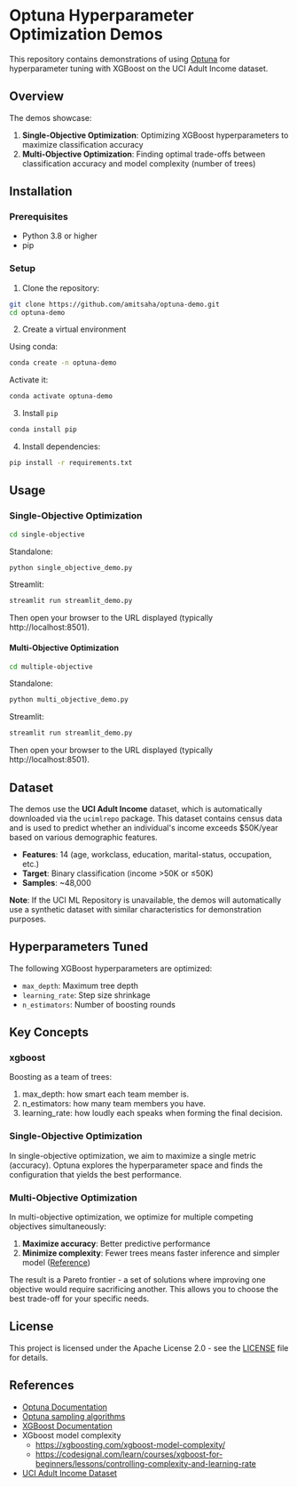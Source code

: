 # Optuna Hyperparameter Optimization Demos

This repository contains demonstrations of using [Optuna](https://optuna.readthedocs.io/en/stable/index.html) for hyperparameter tuning with XGBoost on the UCI Adult Income dataset.

## Overview

The demos showcase:
1. **Single-Objective Optimization**: Optimizing XGBoost hyperparameters to maximize classification accuracy
2. **Multi-Objective Optimization**: Finding optimal trade-offs between classification accuracy and model complexity (number of trees)

## Installation

### Prerequisites

- Python 3.8 or higher
- pip

### Setup

1. Clone the repository:
```bash
git clone https://github.com/amitsaha/optuna-demo.git
cd optuna-demo
```

2. Create a virtual environment 

Using conda:

```bash
conda create -n optuna-demo
```

Activate it:

```bash
conda activate optuna-demo
```

3. Install `pip`

```bash
conda install pip
```

4. Install dependencies:
```bash
pip install -r requirements.txt
```

## Usage

###  Single-Objective Optimization

```bash
cd single-objective
```

Standalone:

```bash
python single_objective_demo.py
```

Streamlit:

```bash
streamlit run streamlit_demo.py
```

Then open your browser to the URL displayed (typically http://localhost:8501).

#### Multi-Objective Optimization

```bash
cd multiple-objective
```

Standalone:

```bash
python multi_objective_demo.py
```

Streamlit:

```bash
streamlit run streamlit_demo.py
```

Then open your browser to the URL displayed (typically http://localhost:8501).


## Dataset

The demos use the **UCI Adult Income** dataset, which is automatically downloaded via the `ucimlrepo` package. This dataset contains census data and is used to predict whether an individual's income exceeds $50K/year based on various demographic features.

- **Features**: 14 (age, workclass, education, marital-status, occupation, etc.)
- **Target**: Binary classification (income >50K or ≤50K)
- **Samples**: ~48,000

**Note**: If the UCI ML Repository is unavailable, the demos will automatically use a synthetic dataset with similar characteristics for demonstration purposes.

## Hyperparameters Tuned

The following XGBoost hyperparameters are optimized:

- `max_depth`: Maximum tree depth
- `learning_rate`: Step size shrinkage
- `n_estimators`: Number of boosting rounds

## Key Concepts

### xgboost

Boosting as a team of trees:

1. max_depth: how smart each team member is.
2. n_estimators: how many team members you have.
3. learning_rate: how loudly each speaks when forming the final decision.

### Single-Objective Optimization

In single-objective optimization, we aim to maximize a single metric (accuracy). Optuna explores the hyperparameter space and finds the configuration that yields the best performance.

### Multi-Objective Optimization

In multi-objective optimization, we optimize for multiple competing objectives simultaneously:
1. **Maximize accuracy**: Better predictive performance
2. **Minimize complexity**: Fewer trees means faster inference and simpler model ([Reference](https://xgboosting.com/xgboost-model-complexity/))

The result is a Pareto frontier - a set of solutions where improving one objective would require sacrificing another. This allows you to choose the best trade-off for your specific needs.

## License

This project is licensed under the Apache License 2.0 - see the [LICENSE](LICENSE) file for details.

## References

- [Optuna Documentation](https://optuna.readthedocs.io/en/stable/)
- [Optuna sampling algorithms](https://deepwiki.com/optuna/optuna/3-sampling-algorithms)
- [XGBoost Documentation](https://xgboost.readthedocs.io/)
- XGboost model complexity
  - https://xgboosting.com/xgboost-model-complexity/
  - https://codesignal.com/learn/courses/xgboost-for-beginners/lessons/controlling-complexity-and-learning-rate
- [UCI Adult Income Dataset](https://archive.ics.uci.edu/dataset/2/adult)

